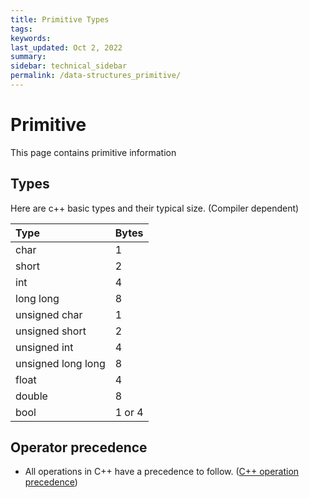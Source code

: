 ```yaml
---
title: Primitive Types
tags: 
keywords: 
last_updated: Oct 2, 2022
summary: 
sidebar: technical_sidebar
permalink: /data-structures_primitive/
---
```



# Primitive
This page contains primitive information

## Types
Here are c++ basic types and their typical size. (Compiler dependent)

| Type               | Bytes  |
|:-------------------|:-------|
| char               | 1      |
| short              | 2      |
| int                | 4      |
| long long          | 8      |
| unsigned char      | 1      |
| unsigned short     | 2      |
| unsigned int       | 4      |
| unsigned long long | 8      |
| float              | 4      |
| double             | 8      |
| bool               | 1 or 4 |


## Operator precedence
- All operations in C++ have a precedence to follow. ([C++ operation precedence](https://en.cppreference.com/w/cpp/language/operator_precedence))
